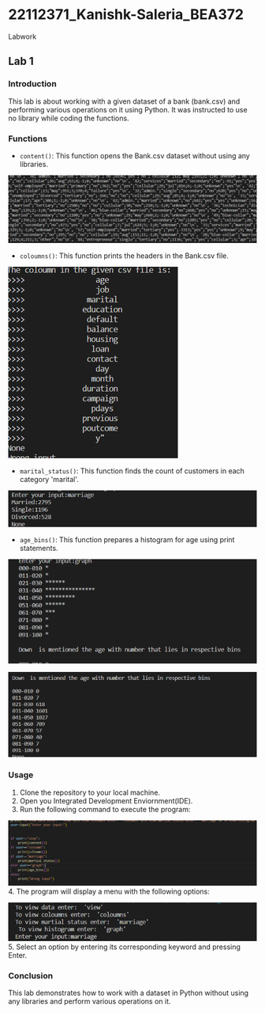 # 22112371_Kanishk-Saleria_BEA372
 Labwork
## Lab 1

### Introduction
This lab is about working with a given dataset of a bank (bank.csv) and performing various operations on it using Python. It was instructed to use no library while coding the functions.

### Functions

* `content()`: This function opens the Bank.csv dataset without using any libraries.

![Alt text](image-4.png)

* `coloumns()`: This function prints the headers in the Bank.csv file.

![Alt text](image-3.png)

* `marital_status()`: This function finds the count of customers in each category 'marital'.

![Alt text](image-2.png)

* `age_bins()`: This function prepares a histogram for age using print statements.

![Alt text](image-5.png)

![Alt text](image-6.png)


### Usage
1. Clone the repository to your local machine.
2. Open you Integrated Development Enviornment(IDE).
3. Run the following command to execute the program:

![Alt text](image.png)
4. The program will display a menu with the following options:

![Alt text](image-1.png)
5. Select an option by entering its corresponding keyword and pressing Enter.


### Conclusion
This lab demonstrates how to work with a dataset in Python without using any libraries and perform various operations on it.

